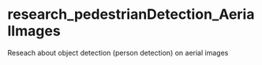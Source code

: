 # research_pedestrianDetection_AerialImages
Reseach about object detection (person detection) on aerial images
